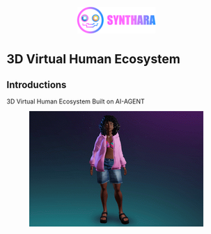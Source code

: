 
<p align="center">
  <a href="https://syntharalabs.io">
    <img src="../assets/logo.png" alt="SyntharaLabs Logo" width="180">
  </a>
</p>

# 3D Virtual Human Ecosystem

## Introductions
3D Virtual Human Ecosystem Built on AI-AGENT

<p align="center">
  <img src="./glb/6667b3bb623b1e22f6ae60ac.png" >
</p>
